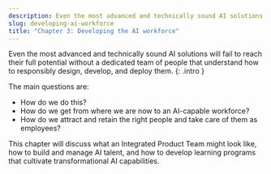 ```yaml
---
description: Even the most advanced and technically sound AI solutions will fail to reach their full potential without a dedicated team of people that understand how to use it. The main questions are how do we do this? How do we get from where we are now to an AI-capable workforce? How do we attract and retain the right people and take care of them as employees? 
slug: developing-ai-workforce
title: "Chapter 3: Developing the AI workforce"
---
```

Even the most advanced and technically sound AI solutions will fail to reach their full potential without a dedicated team of people that understand how to responsibly design, develop, and deploy them.
{: .intro }

The main questions are:
- How do we do this? 
- How do we get from where we are now to an AI-capable workforce? 
- How do we attract and retain the right people and take care of them as employees? 

This chapter will discuss what an Integrated Product Team might look like, how to build and manage AI talent, and how to develop learning programs that cultivate transformational AI capabilities. 







